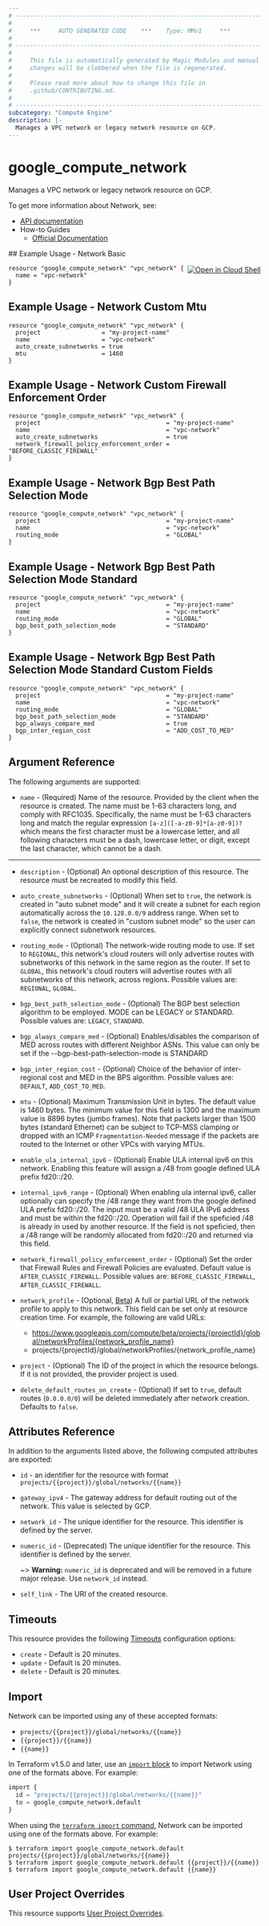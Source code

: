 ```yaml
---
# ----------------------------------------------------------------------------
#
#     ***     AUTO GENERATED CODE    ***    Type: MMv1     ***
#
# ----------------------------------------------------------------------------
#
#     This file is automatically generated by Magic Modules and manual
#     changes will be clobbered when the file is regenerated.
#
#     Please read more about how to change this file in
#     .github/CONTRIBUTING.md.
#
# ----------------------------------------------------------------------------
subcategory: "Compute Engine"
description: |-
  Manages a VPC network or legacy network resource on GCP.
---
```


# google_compute_network

Manages a VPC network or legacy network resource on GCP.


To get more information about Network, see:

* [API documentation](https://cloud.google.com/compute/docs/reference/rest/v1/networks)
* How-to Guides
    * [Official Documentation](https://cloud.google.com/vpc/docs/vpc)

<div class = "oics-button" style="float: right; margin: 0 0 -15px">
  <a href="https://console.cloud.google.com/cloudshell/open?cloudshell_git_repo=https%3A%2F%2Fgithub.com%2Fterraform-google-modules%2Fdocs-examples.git&cloudshell_image=gcr.io%2Fcloudshell-images%2Fcloudshell%3Alatest&cloudshell_print=.%2Fmotd&cloudshell_tutorial=.%2Ftutorial.md&cloudshell_working_dir=network_basic&open_in_editor=main.tf" target="_blank">
    <img alt="Open in Cloud Shell" src="//gstatic.com/cloudssh/images/open-btn.svg" style="max-height: 44px; margin: 32px auto; max-width: 100%;">
  </a>
</div>
## Example Usage - Network Basic


```hcl
resource "google_compute_network" "vpc_network" {
  name = "vpc-network"
}
```
## Example Usage - Network Custom Mtu


```hcl
resource "google_compute_network" "vpc_network" {
  project                 = "my-project-name"
  name                    = "vpc-network"
  auto_create_subnetworks = true
  mtu                     = 1460
}
```
## Example Usage - Network Custom Firewall Enforcement Order


```hcl
resource "google_compute_network" "vpc_network" {
  project                                   = "my-project-name"
  name                                      = "vpc-network"
  auto_create_subnetworks                   = true
  network_firewall_policy_enforcement_order = "BEFORE_CLASSIC_FIREWALL"
}
```
## Example Usage - Network Bgp Best Path Selection Mode


```hcl
resource "google_compute_network" "vpc_network" {
  project                                   = "my-project-name"
  name                                      = "vpc-network"
  routing_mode                              = "GLOBAL"
}
```
## Example Usage - Network Bgp Best Path Selection Mode Standard


```hcl
resource "google_compute_network" "vpc_network" {
  project                                   = "my-project-name"
  name                                      = "vpc-network"
  routing_mode                              = "GLOBAL"
  bgp_best_path_selection_mode              = "STANDARD"
}
```
## Example Usage - Network Bgp Best Path Selection Mode Standard Custom Fields


```hcl
resource "google_compute_network" "vpc_network" {
  project                                   = "my-project-name"
  name                                      = "vpc-network"
  routing_mode                              = "GLOBAL"
  bgp_best_path_selection_mode              = "STANDARD"
  bgp_always_compare_med                    = true
  bgp_inter_region_cost                     = "ADD_COST_TO_MED"
}
```

## Argument Reference

The following arguments are supported:


* `name` -
  (Required)
  Name of the resource. Provided by the client when the resource is
  created. The name must be 1-63 characters long, and comply with
  RFC1035. Specifically, the name must be 1-63 characters long and match
  the regular expression `[a-z]([-a-z0-9]*[a-z0-9])?` which means the
  first character must be a lowercase letter, and all following
  characters must be a dash, lowercase letter, or digit, except the last
  character, which cannot be a dash.


- - -


* `description` -
  (Optional)
  An optional description of this resource. The resource must be
  recreated to modify this field.

* `auto_create_subnetworks` -
  (Optional)
  When set to `true`, the network is created in "auto subnet mode" and
  it will create a subnet for each region automatically across the
  `10.128.0.0/9` address range.
  When set to `false`, the network is created in "custom subnet mode" so
  the user can explicitly connect subnetwork resources.

* `routing_mode` -
  (Optional)
  The network-wide routing mode to use. If set to `REGIONAL`, this
  network's cloud routers will only advertise routes with subnetworks
  of this network in the same region as the router. If set to `GLOBAL`,
  this network's cloud routers will advertise routes with all
  subnetworks of this network, across regions.
  Possible values are: `REGIONAL`, `GLOBAL`.

* `bgp_best_path_selection_mode` -
  (Optional)
  The BGP best selection algorithm to be employed. MODE can be LEGACY or STANDARD.
  Possible values are: `LEGACY`, `STANDARD`.

* `bgp_always_compare_med` -
  (Optional)
  Enables/disables the comparison of MED across routes with different Neighbor ASNs.
  This value can only be set if the --bgp-best-path-selection-mode is STANDARD

* `bgp_inter_region_cost` -
  (Optional)
  Choice of the behavior of inter-regional cost and MED in the BPS algorithm.
  Possible values are: `DEFAULT`, `ADD_COST_TO_MED`.

* `mtu` -
  (Optional)
  Maximum Transmission Unit in bytes. The default value is 1460 bytes.
  The minimum value for this field is 1300 and the maximum value is 8896 bytes (jumbo frames).
  Note that packets larger than 1500 bytes (standard Ethernet) can be subject to TCP-MSS clamping or dropped
  with an ICMP `Fragmentation-Needed` message if the packets are routed to the Internet or other VPCs
  with varying MTUs.

* `enable_ula_internal_ipv6` -
  (Optional)
  Enable ULA internal ipv6 on this network. Enabling this feature will assign
  a /48 from google defined ULA prefix fd20::/20.

* `internal_ipv6_range` -
  (Optional)
  When enabling ula internal ipv6, caller optionally can specify the /48 range
  they want from the google defined ULA prefix fd20::/20. The input must be a
  valid /48 ULA IPv6 address and must be within the fd20::/20. Operation will
  fail if the speficied /48 is already in used by another resource.
  If the field is not speficied, then a /48 range will be randomly allocated from fd20::/20 and returned via this field.

* `network_firewall_policy_enforcement_order` -
  (Optional)
  Set the order that Firewall Rules and Firewall Policies are evaluated.
  Default value is `AFTER_CLASSIC_FIREWALL`.
  Possible values are: `BEFORE_CLASSIC_FIREWALL`, `AFTER_CLASSIC_FIREWALL`.

* `network_profile` -
  (Optional, [Beta](https://terraform.io/docs/providers/google/guides/provider_versions.html))
  A full or partial URL of the network profile to apply to this network.
  This field can be set only at resource creation time. For example, the
  following are valid URLs:
  * https://www.googleapis.com/compute/beta/projects/{projectId}/global/networkProfiles/{network_profile_name}
  * projects/{projectId}/global/networkProfiles/{network_profile_name}

* `project` - (Optional) The ID of the project in which the resource belongs.
    If it is not provided, the provider project is used.

* `delete_default_routes_on_create` - (Optional) If set to `true`, default routes (`0.0.0.0/0`) will be deleted
immediately after network creation. Defaults to `false`.


## Attributes Reference

In addition to the arguments listed above, the following computed attributes are exported:

* `id` - an identifier for the resource with format `projects/{{project}}/global/networks/{{name}}`

* `gateway_ipv4` -
  The gateway address for default routing out of the network. This value
  is selected by GCP.

* `network_id` -
  The unique identifier for the resource. This identifier is defined by the server.

* `numeric_id` -
  (Deprecated)
  The unique identifier for the resource. This identifier is defined by the server.

  ~> **Warning:** `numeric_id` is deprecated and will be removed in a future major release. Use `network_id` instead.
* `self_link` - The URI of the created resource.


## Timeouts

This resource provides the following
[Timeouts](https://developer.hashicorp.com/terraform/plugin/sdkv2/resources/retries-and-customizable-timeouts) configuration options:

- `create` - Default is 20 minutes.
- `update` - Default is 20 minutes.
- `delete` - Default is 20 minutes.

## Import


Network can be imported using any of these accepted formats:

* `projects/{{project}}/global/networks/{{name}}`
* `{{project}}/{{name}}`
* `{{name}}`


In Terraform v1.5.0 and later, use an [`import` block](https://developer.hashicorp.com/terraform/language/import) to import Network using one of the formats above. For example:

```tf
import {
  id = "projects/{{project}}/global/networks/{{name}}"
  to = google_compute_network.default
}
```

When using the [`terraform import` command](https://developer.hashicorp.com/terraform/cli/commands/import), Network can be imported using one of the formats above. For example:

```
$ terraform import google_compute_network.default projects/{{project}}/global/networks/{{name}}
$ terraform import google_compute_network.default {{project}}/{{name}}
$ terraform import google_compute_network.default {{name}}
```

## User Project Overrides

This resource supports [User Project Overrides](https://registry.terraform.io/providers/hashicorp/google/latest/docs/guides/provider_reference#user_project_override).
